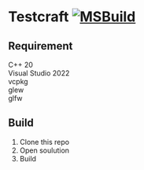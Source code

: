 # Testcraft  [![MSBuild](https://github.com/NeoxyCN/Testcraft/actions/workflows/msbuild.yml/badge.svg)](https://github.com/NeoxyCN/Testcraft/actions/workflows/msbuild.yml)
## Requirement  
C++ 20  
Visual Studio 2022  
vcpkg  
glew  
glfw  

## Build
1. Clone this repo  
2. Open soulution  
3. Build  
